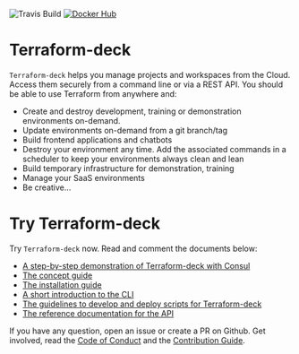 <p align="left">
  <a https://api.travis-ci.org/gregoryguillou/terraform-deck"><img src="https://api.travis-ci.org/gregoryguillou/terraform-deck.svg?branch=master" alt="Travis Build"></img></a>
  <a href="https://hub.docker.com/r/gregoryguillou/terraform-deck"><img src="https://img.shields.io/docker/automated/gregoryguillou/terraform-deck.svg" alt="Docker Hub"></a>
</p>

# Terraform-deck

`Terraform-deck` helps you manage projects and workspaces from the Cloud.
Access them securely from a command line or via a REST API. You should be
able to use Terraform from anywhere and:

- Create and destroy development, training or demonstration environments 
  on-demand.
- Update environments on-demand from a git branch/tag
- Build frontend applications and chatbots
- Destroy your environment any time. Add the associated commands in a scheduler
  to keep your environments always clean and lean
- Build temporary infrastructure for demonstration, training
- Manage your SaaS environments
- Be creative...

# Try Terraform-deck

Try `Terraform-deck` now. Read and comment the documents below:

- [A step-by-step demonstration of Terraform-deck with Consul](https://github.com/gregoryguillou/terraform-deck/blob/master/docs/TUTORIAL.md)
- [The concept guide](https://github.com/gregoryguillou/terraform-deck/blob/master/docs/CONCEPT.md)
- [The installation guide](https://github.com/gregoryguillou/terraform-deck/blob/master/docs/INSTALLATION.md)
- [A short introduction to the CLI](https://github.com/gregoryguillou/terraform-deck/blob/master/docs/CLI.md)
- [The guidelines to develop and deploy scripts for Terraform-deck](https://github.com/gregoryguillou/terraform-deck/blob/master/docs/GUIDELINES.md)
- [The reference documentation for the API](https://github.com/gregoryguillou/terraform-deck/blob/master/docs/REFERENCE.adoc)

If you have any question, open an issue or create a PR on Github. Get involved,
read the [Code of Conduct](https://github.com/gregoryguillou/terraform-deck/blob/master/docs/CODE_OF_CONDUCT.md) and the
[Contribution Guide](https://github.com/gregoryguillou/terraform-deck/blob/master/docs/CONTRIBUTING.md).
